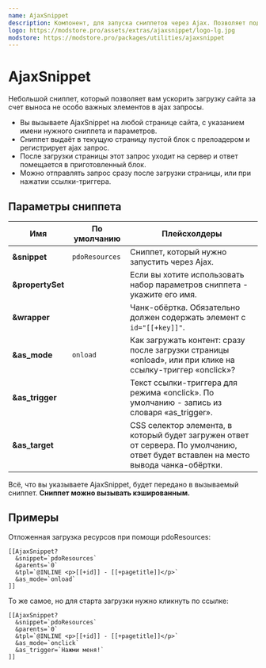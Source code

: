 ```yaml
---
name: AjaxSnippet
description: Компонент, для запуска сниппетов через Ajax. Позволяет подгружать блоки новостей или комментариев после загрузки основной страницы
logo: https://modstore.pro/assets/extras/ajaxsnippet/logo-lg.jpg
modstore: https://modstore.pro/packages/utilities/ajaxsnippet
---
```

# AjaxSnippet

Небольшой сниппет, который позволяет вам ускорить загрузку сайта за счет выноса не особо важных элементов в ajax запросы.

- Вы вызываете AjaxSnippet на любой странице сайта, с указанием имени нужного сниппета и параметров.
- Сниппет выдаёт в текущую страницу пустой блок с прелоадером и регистрирует ajax запрос.
- После загрузки страницы этот запрос уходит на сервер и ответ помещается в приготовленный блок.
- Можно отправлять запрос сразу после загрузки страницы, или при нажатии ссылки-триггера.

## Параметры сниппета

| Имя              | По умолчанию   | Плейсхолдеры                                                                                                                        |
| ---------------- | -------------- | ----------------------------------------------------------------------------------------------------------------------------------- |
| **&snippet**     | `pdoResources` | Сниппет, который нужно запустить через Ajax.                                                                                        |
| **&propertySet** |                | Если вы хотите использовать набор параметров сниппета - укажите его имя.                                                            |
| **&wrapper**     |                | Чанк-обёртка. Обязательно должен содержать элемент с `id="[[+key]]"`.                                                               |
| **&as_mode**     | `onload`       | Как загружать контент: сразу после загрузки страницы «onload», или при клике на ссылку-триггер «onclick»?                           |
| **&as_trigger**  |                | Текст ссылки-триггера для режима «onclick». По умолчанию - запись из словаря «as_trigger».                                          |
| **&as_target**   |                | CSS селектор элемента, в который будет загружен ответ от сервера. По умолчанию, ответ будет вставлен на место вывода чанка-обёртки. |

Всё, что вы указываете AjaxSnippet, будет передано в вызываемый сниппет. **Сниппет можно вызывать кэшированным.**

## Примеры

Отложенная загрузка ресурсов при помощи pdoResources:

```modx
[[AjaxSnippet?
  &snippet=`pdoResources`
  &parents=`0`
  &tpl=`@INLINE <p>[[+id]] - [[+pagetitle]]</p>`
  &as_mode=`onload`
]]
```

То же самое, но для старта загрузки нужно кликнуть по ссылке:

```modx
[[AjaxSnippet?
  &snippet=`pdoResources`
  &parents=`0`
  &tpl=`@INLINE <p>[[+id]] - [[+pagetitle]]</p>`
  &as_mode=`onclick`
  &as_trigger=`Нажми меня!`
]]
```

<!-- На [сайте документации](http://docs.modx.pro) через AjaxSnippet загружается история изменения страниц. -->
